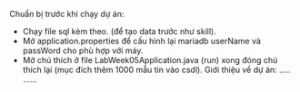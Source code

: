 Chuẩn bị trước khi chạy dự án:
 + Chạy file sql kèm theo. (để tạo data trước như skill).
 + Mở application.properties để cấu hình lại mariadb userName và passWord cho phù hợp với máy.
 + Mở chú thích ở file LabWeek05Application.java (run) xong đóng chú thích lại (mục đích thêm 1000 mẫu tin vào csdl).
Giới thiệu về dự án:
   .....
   ......
